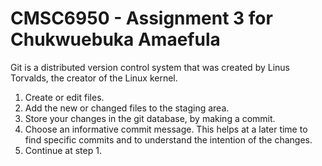 # CMSC6950 - Assignment 3 for Chukwuebuka Amaefula

Git is a distributed version control system that was created by
Linus Torvalds, the creator of the Linux kernel.

1. Create or edit files.
2. Add the new or changed files to the staging area.
3. Store your changes in the git database, by making a commit.
4. Choose an informative commit message. This helps at a later time to find
   specific commits and to understand the intention of the changes.
5. Continue at step 1. 
